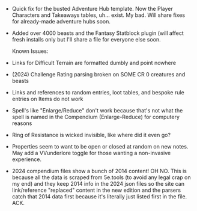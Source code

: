 - Quick fix for the busted Adventure Hub template. Now the Player Characters and Takeaways tables, uh... exist. My bad. Will share fixes for already-made adventure hubs soon.
- Added over 4000 beasts and the Fantasy Statblock plugin (will affect fresh installs only but I'll share a file for everyone else soon.
  
  Known Issues:
  
- Links for Difficult Terrain are formatted dumbly and point nowhere
- (2024) Challenge Rating parsing broken on SOME CR 0 creatures and beasts
- Links and references to random entries, loot tables, and bespoke rule entries on Items do not work
- Spell's like "Enlarge/Reduce" don't work because that's not what the spell is named in the Compendium (Enlarge-Reduce) for computery reasons
- Ring of Resistance is wicked invisible, like where did it even go? 
- Properties seem to want to be open or closed at random on new notes. May add a VVunderlore toggle for those wanting a non-invasive experience.
- 2024 compendium files show a bunch of 2014 content! OH NO. This is because all the data is scraped from 5e.tools (to avoid any legal crap on my end) and they keep 2014 info in the 2024 json files so the site can link/reference "replaced" content in the new edition and the parsers catch that 2014 data first because it's literally just listed first in the file. ACK. 

